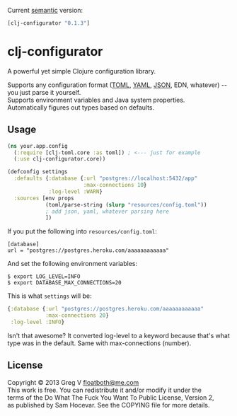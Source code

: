 Current [semantic](http://semver.org/) version:

```clojure
[clj-configurator "0.1.3"]
```

# clj-configurator

A powerful yet simple Clojure configuration library.

Supports any configuration format ([TOML](https://github.com/lantiga/clj-toml), [YAML](https://github.com/lancepantz/clj-yaml), [JSON](https://github.com/dakrone/cheshire), EDN, whatever) -- you just parse it yourself.  
Supports environment variables and Java system properties.  
Automatically figures out types based on defaults.

## Usage

```clojure
(ns your.app.config
  (:require [clj-toml.core :as toml]) ; <--- just for example
  (:use clj-configurator.core))

(defconfig settings
  :defaults {:database {:url "postgres://localhost:5432/app"
                        :max-connections 10}
             :log-level :WARN}
  :sources [env props
            (toml/parse-string (slurp "resources/config.toml"))
            ; add json, yaml, whatever parsing here
            ])
```

If you put the following into `resources/config.toml`:

    [database]
    url = "postgres://postgres.heroku.com/aaaaaaaaaaaa"

And set the following environment variables:

```shell
$ export LOG_LEVEL=INFO
$ export DATABASE_MAX_CONNECTIONS=20
```

This is what `settings` will be:

```clojure
{:database {:url "postgres://postgres.heroku.com/aaaaaaaaaaaa"
            :max-connections 20}
 :log-level :INFO}
```

Isn't that awesome?
It converted log-level to a keyword because that's what type was in the default.
Same with max-connections (number).

## License

Copyright © 2013 Greg V <floatboth@me.com>  
This work is free. You can redistribute it and/or modify it under the  
terms of the Do What The Fuck You Want To Public License, Version 2,  
as published by Sam Hocevar. See the COPYING file for more details.
